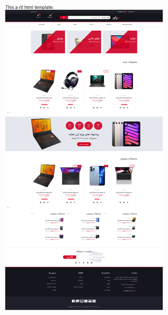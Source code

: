 This a rtl html template: <br/>
![screenshot](https://github.com/pooya-poi/ecommerce-html-template-rtl/blob/main/screenshot/index.png)
